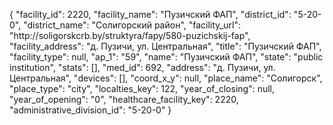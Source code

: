 {
    "facility_id": 2220,
    "facility_name": "Пузичский ФАП",
    "district_id": "5-20-0",
    "district_name": "Солигорский район",
    "facility_url": "http:\/\/soligorskcrb.by\/struktyra\/fapy\/580-puzichskij-fap",
    "facility_address": "д. Пузичи, ул. Центральная",
    "title": "Пузичский ФАП",
    "facility_type": null,
    "ap_1": "59",
    "name": "Пузичский ФАП",
    "state": "public institution",
    "stats": [],
    "med_id": 692,
    "address": "д. Пузичи, ул. Центральная",
    "devices": [],
    "coord_x_y": null,
    "place_name": "Солигорск",
    "place_type": "city",
    "localties_key": 122,
    "year_of_closing": null,
    "year_of_opening": "0",
    "healthcare_facility_key": 2220,
    "administrative_division_id": "5-20-0"
}